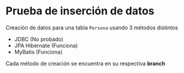 # Prueba de inserción de datos

Creación de datos para una tabla `Persona` usando 3 métodos distintos

- JDBC (No probado)
- JPA Hibernate (Funciona)
- MyBatis (Funciona)

Cada método de creación se encuentra en su respectiva **branch**